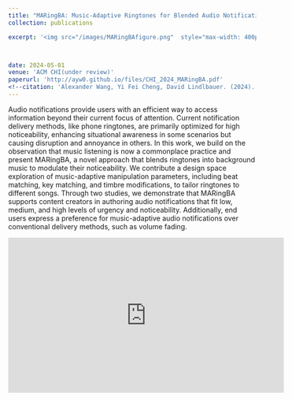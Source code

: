 ```yaml
---
title: "MARingBA: Music-Adaptive Ringtones for Blended Audio Notification Delivery"
collection: publications

excerpt: '<img src="/images/MARingBAfigure.png"  style="max-width: 400px;"><br> Alexander Wang, Yi Fei Cheng, David Lindlbauer. '



date: 2024-05-01
venue: 'ACM CHI(under review)'
paperurl: 'http://ayw0.github.io/files/CHI_2024_MARingBA.pdf'
<!--citation: 'Alexander Wang, Yi Fei Cheng, David Lindlbauer. (2024). &quot;MARingBA: Music-Adaptive Ringtones for Blended Audio Notification Delivery.&quot; <i>ACM CHI</i>.' -->
---
```

<!-- permalink: /publication/MARingBA -->
Audio notifications provide users with an efficient way to access information beyond their current focus of attention. Current notification delivery methods, like phone ringtones, are primarily optimized for high noticeability, enhancing situational awareness in some scenarios but causing disruption and annoyance in others. In this work, we build on the observation that music listening is now a commonplace practice and present MARingBA, a novel approach that blends ringtones into background music to modulate their noticeability. We contribute a design space exploration of music-adaptive manipulation parameters, including beat matching, key matching, and timbre modifications, to tailor ringtones to different songs. Through two studies, we demonstrate that MARingBA supports content creators in authoring audio notifications that fit low, medium, and high levels of urgency and noticeability. Additionally, end users express a preference for music-adaptive audio notifications over conventional delivery methods, such as volume fading. 

<iframe width="560" height="315" src="https://www.youtube.com/embed/x1sri_t7UGc?si=lj6e_3TE1C14oLIl" title="YouTube video player" frameborder="0" allow="accelerometer; autoplay; clipboard-write; encrypted-media; gyroscope; picture-in-picture; web-share" allowfullscreen></iframe>

  
<!--
[View paper here](http://ayw0.github.io/files/CHI_2024_MARingBA.pdf)

Alexander Wang, Yi Fei Cheng, David Lindlbauer. (2024). "MARingBA: Music-Adaptive Ringtones for Blended Audio Notification Delivery" <i>ACM CHI</i>. -->
